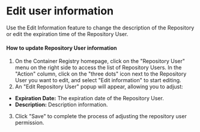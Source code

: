 # Edit user information

Use the Edit Information feature to change the description of the Repository or edit the expiration time of the Repository User.

#### How to update Repository User information

1. On the Container Registry homepage, click on the "Repository User" menu on the right side to access the list of Repository Users. In the "Action" column, click on the "three dots" icon next to the Repository User you want to edit, and select "Edit information" to start editing.
2. An "Edit Repository User" popup will appear, allowing you to adjust:

* **Expiration Date:** The expiration date of the Repository User.
* **Description:** Description information.

3. Click "Save" to complete the process of adjusting the repository user permission.
